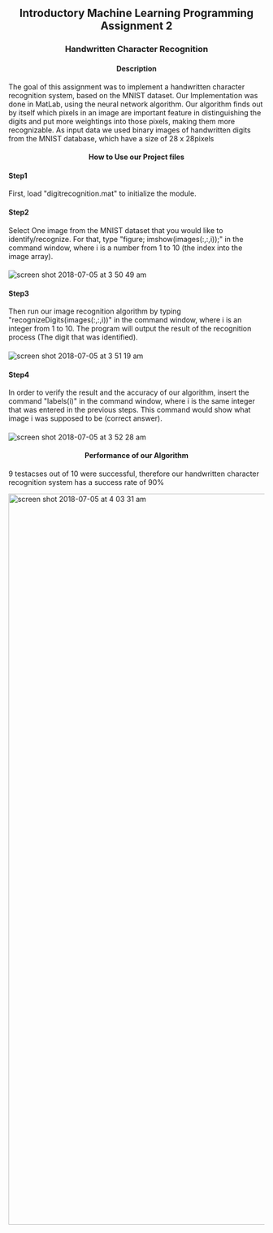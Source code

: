 <h2 align="center">Introductory Machine Learning Programming Assignment 2</h2>
<h3 align="center">Handwritten Character Recognition</h3>
<h4 align="center">Description</h4>
The goal of this assignment was to implement a handwritten character recognition system, based on the MNIST dataset.
Our Implementation was done in MatLab, using the neural network algorithm. Our algorithm finds out by itself which pixels in an image are important feature in distinguishing the digits and put more weightings into those pixels, making them more recognizable.
As input data we used binary images of handwritten digits from the MNIST database, which have a size of 28 x 28pixels


<h4 align="center">How to Use our Project files</h4>

<h4>Step1</h4>
First, load "digitrecognition.mat" to initialize the module.


<h4>Step2</h4>
Select One image from the MNIST dataset that you would like to identify/recognize. For that, type "figure; imshow(images(:,:,i));" in the command window, where i is a number from 1 to 10 (the index into the image array).

<h4></h4>

![screen shot 2018-07-05 at 3 50 49 am](https://user-images.githubusercontent.com/38835734/42292985-2be0ec52-8009-11e8-8558-e50eb8815ab0.png)


<h4>Step3</h4>
Then run our image recognition algorithm by typing "recognizeDigits(images(:,:,i))" in the command window, where i is an integer from 1 to 10. The program will output the result of the recognition process (The digit that was identified).

<h4></h4>

![screen shot 2018-07-05 at 3 51 19 am](https://user-images.githubusercontent.com/38835734/42293054-bea85750-8009-11e8-98f3-5f6c3450a2bd.png)


<h4>Step4</h4>
In order to verify the result and the accuracy of our algorithm, insert the command "labels(i)" in the command window, where i is the same integer that was entered in the previous steps. This command would show what image i was supposed to be (correct answer).

<h4></h4>

![screen shot 2018-07-05 at 3 52 28 am](https://user-images.githubusercontent.com/38835734/42293585-fe12462c-800d-11e8-9cf4-3d39396a07ca.png)


<h4 align="center">Performance of our Algorithm</h4>

9 testacses out of 10 were successful, therefore our handwritten character recognition system has a success rate of 90%

<img width="1440" alt="screen shot 2018-07-05 at 4 03 31 am" src="https://user-images.githubusercontent.com/38835734/42293415-988b707c-800c-11e8-9710-f8bc76f975b2.png">
